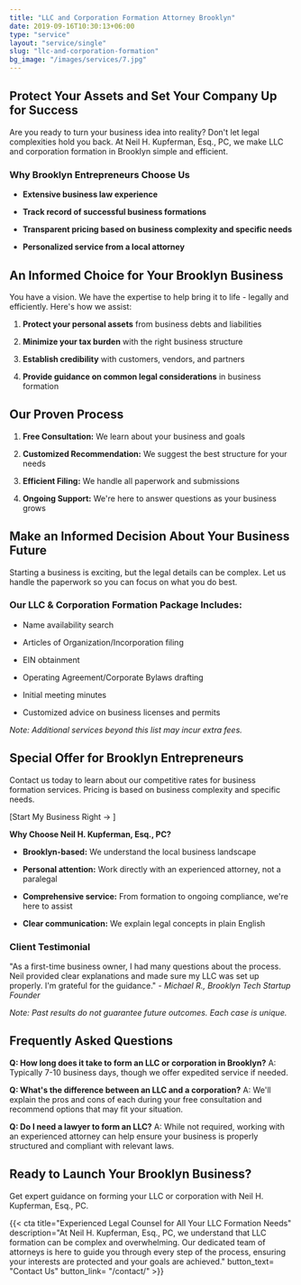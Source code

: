 ```yaml
---
title: "LLC and Corporation Formation Attorney Brooklyn"
date: 2019-09-16T10:30:13+06:00
type: "service"
layout: "service/single"
slug: "llc-and-corporation-formation"
bg_image: "/images/services/7.jpg"
---
```


## **Protect Your Assets and Set Your Company Up for Success**

Are you ready to turn your business idea into reality? Don't let legal complexities hold you back. At Neil H. Kupferman, Esq., PC, we make LLC and corporation formation in Brooklyn simple and efficient.


### **Why Brooklyn Entrepreneurs Choose Us**

- **Extensive business law experience**

- **Track record of successful business formations**

- **Transparent pricing based on business complexity and specific needs**

- **Personalized service from a local attorney**


## **An Informed Choice for Your Brooklyn Business**

You have a vision. We have the expertise to help bring it to life - legally and efficiently. Here's how we assist:

1. **Protect your personal assets** from business debts and liabilities

2. **Minimize your tax burden** with the right business structure

3. **Establish credibility** with customers, vendors, and partners

4. **Provide guidance on common legal considerations** in business formation


## **Our Proven Process**

1. **Free Consultation:** We learn about your business and goals

2. **Customized Recommendation:** We suggest the best structure for your needs

3. **Efficient Filing:** We handle all paperwork and submissions

4. **Ongoing Support:** We're here to answer questions as your business grows


## **Make an Informed Decision About Your Business Future**

Starting a business is exciting, but the legal details can be complex. Let us handle the paperwork so you can focus on what you do best.


### **Our LLC & Corporation Formation Package Includes:**

- Name availability search

- Articles of Organization/Incorporation filing

- EIN obtainment

- Operating Agreement/Corporate Bylaws drafting

- Initial meeting minutes

- Customized advice on business licenses and permits

_Note: Additional services beyond this list may incur extra fees._


## **Special Offer for Brooklyn Entrepreneurs**

Contact us today to learn about our competitive rates for business formation services. Pricing is based on business complexity and specific needs.

\[Start My Business Right → ]

**Why Choose Neil H. Kupferman, Esq., PC?**

- **Brooklyn-based:** We understand the local business landscape

- **Personal attention:** Work directly with an experienced attorney, not a paralegal

- **Comprehensive service:** From formation to ongoing compliance, we're here to assist

- **Clear communication:** We explain legal concepts in plain English


### **Client Testimonial**

"As a first-time business owner, I had many questions about the process. Neil provided clear explanations and made sure my LLC was set up properly. I'm grateful for the guidance." _- Michael R., Brooklyn Tech Startup Founder_

_Note: Past results do not guarantee future outcomes. Each case is unique._


## **Frequently Asked Questions**

**Q: How long does it take to form an LLC or corporation in Brooklyn?** A: Typically 7-10 business days, though we offer expedited service if needed.

**Q: What's the difference between an LLC and a corporation?** A: We'll explain the pros and cons of each during your free consultation and recommend options that may fit your situation.

**Q: Do I need a lawyer to form an LLC?** A: While not required, working with an experienced attorney can help ensure your business is properly structured and compliant with relevant laws.


## **Ready to Launch Your Brooklyn Business?**

Get expert guidance on forming your LLC or corporation with Neil H. Kupferman, Esq., PC.

{{< cta title="Experienced Legal Counsel for All Your LLC Formation Needs" 
  description="At Neil H. Kupferman, Esq., PC, we understand that LLC formation can be complex and overwhelming. Our dedicated team of attorneys is here to guide you through every step of the process, ensuring your interests are protected and your goals are achieved."
  button_text= "Contact Us"
  button_link= "/contact/" >}}


